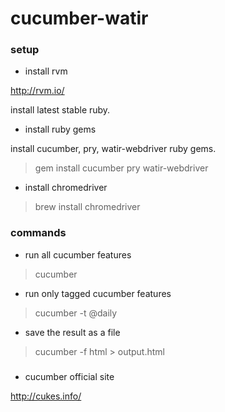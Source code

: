 cucumber-watir
==============

### setup

* install rvm

http://rvm.io/

install latest stable ruby.

* install ruby gems

install cucumber, pry, watir-webdriver ruby gems.

> gem install cucumber pry watir-webdriver

* install chromedriver

> brew install chromedriver

### commands

* run all cucumber features

> cucumber

* run only tagged cucumber features

> cucumber -t @daily

* save the result as a file

> cucumber -f html > output.html

###

* cucumber official site

http://cukes.info/
